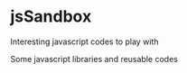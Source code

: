 # jsSandbox
Interesting javascript codes to play with

Some javascript libraries and reusable codes
